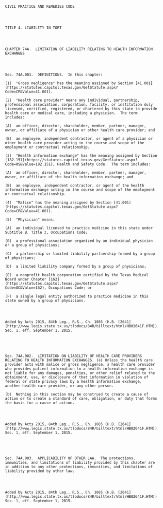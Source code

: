﻿
    
    
    	
    					
    
    
    CIVIL PRACTICE AND REMEDIES CODE
    
      
    
    
    TITLE 4. LIABILITY IN TORT
    
      
    
    
    CHAPTER 74A.  LIMITATION OF LIABILITY RELATING TO HEALTH INFORMATION EXCHANGES
    
      
    
    
    Sec. 74A.001.  DEFINITIONS.  In this chapter:
    
    (1)  "Gross negligence" has the meaning assigned by Section [41.001](https://statutes.capitol.texas.gov/GetStatute.aspx?Code=CP&Value=41.001).
    
    (2)  "Health care provider" means any individual, partnership, professional association, corporation, facility, or institution duly licensed, certified, registered, or chartered by this state to provide health care or medical care, including a physician.  The term includes:
    
    (A)  an officer, director, shareholder, member, partner, manager, owner, or affiliate of a physician or other health care provider; and
    
    (B)  an employee, independent contractor, or agent of a physician or other health care provider acting in the course and scope of the employment or contractual relationship.
    
    (3)  "Health information exchange" has the meaning assigned by Section [182.151](https://statutes.capitol.texas.gov/GetStatute.aspx?Code=HS&Value=182.151), Health and Safety Code.  The term includes:
    
    (A)  an officer, director, shareholder, member, partner, manager, owner, or affiliate of the health information exchange; and
    
    (B)  an employee, independent contractor, or agent of the health information exchange acting in the course and scope of the employment or contractual relationship.
    
    (4)  "Malice" has the meaning assigned by Section [41.001](https://statutes.capitol.texas.gov/GetStatute.aspx?Code=CP&Value=41.001).
    
    (5)  "Physician" means:
    
    (A)  an individual licensed to practice medicine in this state under Subtitle B, Title 3, Occupations Code;
    
    (B)  a professional association organized by an individual physician or a group of physicians;
    
    (C)  a partnership or limited liability partnership formed by a group of physicians;
    
    (D)  a limited liability company formed by a group of physicians;
    
    (E)  a nonprofit health corporation certified by the Texas Medical Board under Chapter [162](https://statutes.capitol.texas.gov/GetStatute.aspx?Code=OC&Value=162), Occupations Code; or
    
    (F)  a single legal entity authorized to practice medicine in this state owned by a group of physicians.
    
    
    
    
    Added by Acts 2015, 84th Leg., R.S., Ch. 1085 (H.B. [2641](http://www.legis.state.tx.us/tlodocs/84R/billtext/html/HB02641F.HTM)), Sec. 1, eff. September 1, 2015.
    
    
    
    
    
    Sec. 74A.002.  LIMITATION ON LIABILITY OF HEALTH CARE PROVIDERS RELATING TO HEALTH INFORMATION EXCHANGES. (a) Unless the health care provider acts with malice or gross negligence, a health care provider who provides patient information to a health information exchange is not liable for any damages, penalties, or other relief related to the obtainment, use, or disclosure of that information in violation of federal or state privacy laws by a health information exchange, another health care provider, or any other person.
    
    (b)  Nothing in this section may be construed to create a cause of action or to create a standard of care, obligation, or duty that forms the basis for a cause of action.
    
    
    
    
    Added by Acts 2015, 84th Leg., R.S., Ch. 1085 (H.B. [2641](http://www.legis.state.tx.us/tlodocs/84R/billtext/html/HB02641F.HTM)), Sec. 1, eff. September 1, 2015.
    
    
    
    
    
    Sec. 74A.003.  APPLICABILITY OF OTHER LAW.  The protections, immunities, and limitations of liability provided by this chapter are in addition to any other protections, immunities, and limitations of liability provided by other law.
    
    
    
    
    Added by Acts 2015, 84th Leg., R.S., Ch. 1085 (H.B. [2641](http://www.legis.state.tx.us/tlodocs/84R/billtext/html/HB02641F.HTM)), Sec. 1, eff. September 1, 2015.
    
    
    
    
    				
